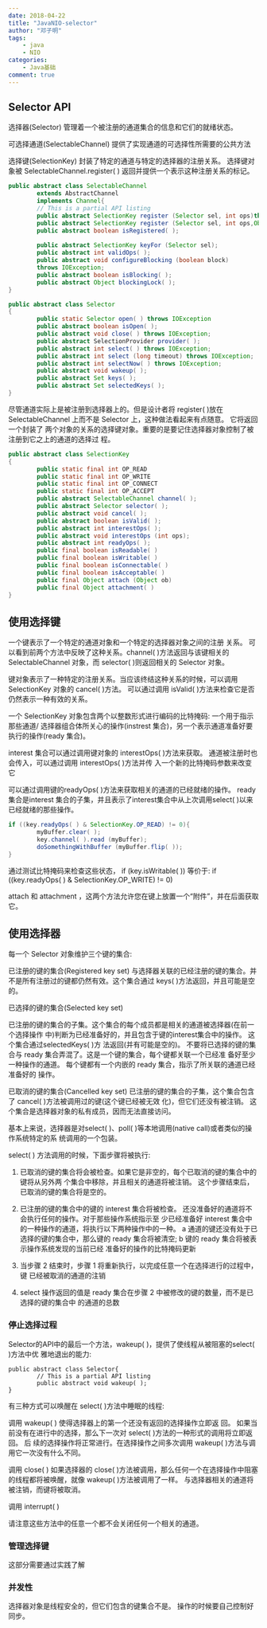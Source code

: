 ```yaml
---
date: 2018-04-22
title: "JavaNIO-selector"
author: "邓子明"
tags:
    - java
    - NIO
categories:
    - Java基础
comment: true
---
```


## Selector API

选择器(Selector) 管理着一个被注册的通道集合的信息和它们的就绪状态。

可选择通道(SelectableChannel) 提供了实现通道的可选择性所需要的公共方法

选择键(SelectionKey) 封装了特定的通道与特定的选择器的注册关系。
选择键对象被 SelectableChannel.register( ) 返回并提供一个表示这种注册关系的标记。


```java
public abstract class SelectableChannel
        extends AbstractChannel
        implements Channel{
        // This is a partial API listing
        public abstract SelectionKey register (Selector sel, int ops)throws ClosedChannelException;
        public abstract SelectionKey register (Selector sel, int ops,Object att)throws ClosedChannelException;
        public abstract boolean isRegistered( );
 
		public abstract SelectionKey keyFor (Selector sel);
        public abstract int validOps( );
        public abstract void configureBlocking (boolean block)
        throws IOException;
        public abstract boolean isBlocking( );
        public abstract Object blockingLock( );
}
```

```java
public abstract class Selector
{
        public static Selector open( ) throws IOException
        public abstract boolean isOpen( );
        public abstract void close( ) throws IOException;
        public abstract SelectionProvider provider( );
        public abstract int select( ) throws IOException;
        public abstract int select (long timeout) throws IOException;
        public abstract int selectNow( ) throws IOException;
        public abstract void wakeup( );
        public abstract Set keys( );
        public abstract Set selectedKeys( );
}
```

尽管通道实际上是被注册到选择器上的。但是设计者将 register( )放在 SelectableChannel 上而不是 Selector 上，这种做法看起来有点随意。
它将返回一个封装了 两个对象的关系的选择键对象。重要的是要记住选择器对象控制了被注册到它之上的通道的选择过 程。

```java
public abstract class SelectionKey
{
        public static final int OP_READ
        public static final int OP_WRITE
        public static final int OP_CONNECT
        public static final int OP_ACCEPT
        public abstract SelectableChannel channel( );
        public abstract Selector selector( );
        public abstract void cancel( );
        public abstract boolean isValid( );
        public abstract int interestOps( );
        public abstract void interestOps (int ops);
        public abstract int readyOps( );
        public final boolean isReadable( )
        public final boolean isWritable( )
        public final boolean isConnectable( )
        public final boolean isAcceptable( )
        public final Object attach (Object ob)
        public final Object attachment( )
}
```

## 使用选择键

一个键表示了一个特定的通道对象和一个特定的选择器对象之间的注册 关系。
可以看到前两个方法中反映了这种关系。channel( )方法返回与该键相关的 SelectableChannel 对象，而 selector( )则返回相关的 Selector 对象。

键对象表示了一种特定的注册关系。当应该终结这种关系的时候，可以调用 SelectionKey 对象的 cancel( )方法。
可以通过调用 isValid( )方法来检查它是否仍然表示一种有效的关系。

一个 SelectionKey 对象包含两个以整数形式进行编码的比特掩码:
一个用于指示那些通道/ 选择器组合体所关心的操作(instrest 集合)，另一个表示通道准备好要执行的操作(ready 集合)。

interest 集合可以通过调用键对象的 interestOps( )方法来获取。
通道被注册时也会传入，可以通过调用 interestOps( )方法并传 入一个新的比特掩码参数来改变它

可以通过调用键的readyOps( )方法来获取相关的通道的已经就绪的操作。
ready集合是interest 集合的子集，并且表示了interest集合中从上次调用select( )以来已经就绪的那些操作。

```java
if ((key.readyOps( ) & SelectionKey.OP_READ) != 0){
		myBuffer.clear( );
        key.channel( ).read (myBuffer);
        doSomethingWithBuffer (myBuffer.flip( ));
}
```


通过测试比特掩码来检查这些状态， if (key.isWritable( ))
等价于: if ((key.readyOps( ) & SelectionKey.OP_WRITE) != 0)

attach 和 attachment ，这两个方法允许您在键上放置一个“附件”，并在后面获取它。


## 使用选择器

每一个 Selector 对象维护三个键的集合:

已注册的键的集合(Registered key set) 与选择器关联的已经注册的键的集合。并不是所有注册过的键都仍然有效。这个集合通过 keys( )方法返回，并且可能是空的。

已选择的键的集合(Selected key set) 

已注册的键的集合的子集。这个集合的每个成员都是相关的通道被选择器(在前一个选择操作 中)判断为已经准备好的，并且包含于键的interest集合中的操作。
这个集合通过selectedKeys( )方 法返回(并有可能是空的)。
不要将已选择的键的集合与 ready 集合弄混了。这是一个键的集合，每个键都关联一个已经准 备好至少一种操作的通道。
每个键都有一个内嵌的 ready 集合，指示了所关联的通道已经准备好的 操作。

已取消的键的集合(Cancelled key set)
已注册的键的集合的子集，这个集合包含了 cancel( )方法被调用过的键(这个键已经被无效 化)，但它们还没有被注销。
这个集合是选择器对象的私有成员，因而无法直接访问。

基本上来说，选择器是对select( )、poll( )等本地调用(native call)或者类似的操作系统特定的系 统调用的一个包装。

select( ) 方法调用的时候，下面步骤将被执行:

1. 已取消的键的集合将会被检查。如果它是非空的，每个已取消的键的集合中的键将从另外两 个集合中移除，并且相关的通道将被注销。
这个步骤结束后，已取消的键的集合将是空的。

2. 已注册的键的集合中的键的 interest 集合将被检查。
还没准备好的通道将不会执行任何的操作。对于那些操作系统指示至 少已经准备好 interest 集合中的一种操作的通道，将执行以下两种操作中的一种。
a 通道的键还没有处于已选择的键的集合中，那么键的 ready 集合将被清空; b 键的 ready 集合将被表示操作系统发现的当前已经 准备好的操作的比特掩码更新

3. 当步骤 2 结束时，步骤 1 将重新执行，以完成任意一个在选择进行的过程中，键 已经被取消的通道的注销

4. select 操作返回的值是 ready 集合在步骤 2 中被修改的键的数量，而不是已选择的键的集合中 的通道的总数

### 停止选择过程

Selector的API中的最后一个方法，wakeup( )，提供了使线程从被阻塞的select( )方法中优 雅地退出的能力:
```
public abstract class Selector{
        // This is a partial API listing
        public abstract void wakeup( );
}
```
有三种方式可以唤醒在 select( )方法中睡眠的线程:

调用 wakeup( ) 使得选择器上的第一个还没有返回的选择操作立即返 回。
如果当前没有在进行中的选择，那么下一次对 select( )方法的一种形式的调用将立即返回。
后 续的选择操作将正常进行。在选择操作之间多次调用 wakeup( )方法与调用它一次没有什么不同。

调用 close( )
如果选择器的 close( )方法被调用，那么任何一个在选择操作中阻塞的线程都将被唤醒，就像 wakeup( )方法被调用了一样。
与选择器相关的通道将被注销，而键将被取消。

调用 interrupt( )

请注意这些方法中的任意一个都不会关闭任何一个相关的通道。

### 管理选择键

这部分需要通过实践了解

### 并发性

选择器对象是线程安全的，但它们包含的键集合不是。
操作的时候要自己控制好同步。

### 